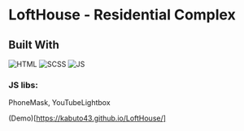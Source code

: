 # LoftHouse - Residential Complex

## Built With
![HTML](https://img.shields.io/badge/HTML5-E34F26?style=for-the-badge&logo=html5&logoColor=white)
![SCSS](https://img.shields.io/badge/Scss-CC6699?style=for-the-badge&logo=sass&logoColor=white)
![JS](https://img.shields.io/badge/JavaScript-F7DF1E?style=for-the-badge&logo=javascript&logoColor=white&color=yellow)

### JS libs: 
PhoneMask,
YouTubeLightbox

(Demo)[https://kabuto43.github.io/LoftHouse/]
